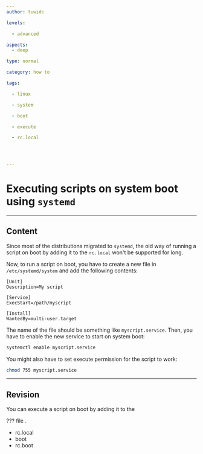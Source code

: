 ```yaml
---
author: tuwidc

levels:

  - advanced

aspects:
  - deep

type: normal

category: how to

tags:

  - linux

  - system

  - boot

  - execute

  - rc.local




---
```


# Executing scripts on system boot using `systemd`

---
## Content

Since most of the distributions migrated to `systemd`, the old way of running a script on boot by adding it to the `rc.local` won't be supported for long.

Now, to run a script on boot, you have to create a new file in `/etc/systemd/system` and add the following contents:
```
[Unit]
Description=My script

[Service]
ExecStart=/path/myscript

[Install]
WantedBy=multi-user.target
```
The name of the file should be something like `myscript.service`. Then, you have to enable the new service to start on system boot:
```bash
systemctl enable myscript.service
```
You might also have to set execute permission for the script to work:
```bash
chmod 755 myscript.service
```

---
## Revision

You can execute a script on boot by adding it to the 

???  file .


* rc.local
* boot
* rc.boot

 
 
 
